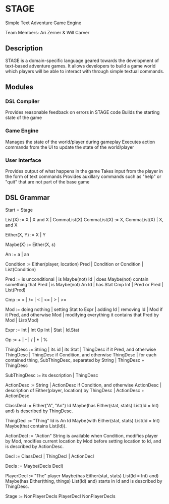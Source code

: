 # STAGE
Simple Text Adventure Game Engine

Team Members: Ari Zerner & Will Carver

## Description
STAGE is a domain-specific language geared towards the development of text-based adventure games.  It allows developers to build a game world which players will be able to interact with through simple textual commands.

## Modules
### DSL Compiler
Provides reasonable feedback on errors in STAGE code
Builds the starting state of the game
### Game Engine
Manages the state of the world/player during gameplay
Executes action commands from the UI to update the state of the world/player
### User Interface
Provides output of what happens in the game
Takes input from the player in the form of text commands
Provides auxillary commands such as "help" or "quit" that are not part of the base game


## DSL Grammar
Start = Stage

List(X) := X | X and X | CommaList(X)
CommaList(X) := X, CommaList(X) | X, and X

Either(X, Y) := X | Y

Maybe(X) := Either(X, ε)

An := a | an

Condition := Either(player, location) Pred | Condition or Condition | List(Condition)

Pred := is unconditional | is Maybe(not) Id | does Maybe(not) contain something that Pred | is Maybe(not) An Id | has Stat Cmp Int | Pred or Pred | List(Pred)

Cmp := = | /= | < | <= | > | >=

Mod := doing nothing | setting Stat to Expr | adding Id | removing Id | Mod if it Pred, and otherwise Mod | modifying everything it contains that Pred by Mod | List(Mod)

Expr := Int | Int Op Int | Stat | Id.Stat

Op := + | - | / | * | %

ThingDesc := String | its id | its Stat | ThingDesc if it Pred, and otherwise ThingDesc | ThingDesc if Condition, and otherwise ThingDesc | for each contained thing, SubThingDesc, separated by String | ThingDesc + ThingDesc

SubThingDesc := its description | ThingDesc

ActionDesc := String | ActionDesc if Condition, and otherwise ActionDesc | description of Either(player, location) by ThingDesc | ActionDesc + ActionDesc

ClassDecl := Either("A", "An") Id Maybe(has Either(stat, stats) List(Id = Int) and) is described by ThingDesc.

ThingDecl := "Thing" Id is An Id Maybe(with Either(stat, stats) List(Id = Int) Maybe(that contains List(Id)).

ActionDecl := "Action" String is available when Condition, modifies player by Mod, modifies current location by Mod before setting location to Id, and is described by ActionDesc.

Decl := ClassDecl | ThingDecl | ActionDecl

Decls := Maybe(Decls Decl)

PlayerDecl := "The" player Maybe(has Either(stat, stats) List(Id = Int) and) Maybe(has Either(thing, things) List(Id) and) starts in Id and is described by ThingDesc.

Stage := NonPlayerDecls PlayerDecl NonPlayerDecls
